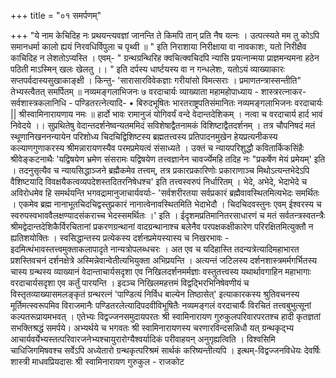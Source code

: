 +++
title = "०१ समर्पणम्"

+++
"ये नाम केचिदिह नः प्रथयन्त्यवज्ञां जानन्ति ते किमपि तान् प्रति नैष यत्नः । उत्पत्स्यते मम तु कोऽपि समानधर्मा कालो ह्ययं निरवधिर्विपुला च पृथ्वी ॥ " 
इति निराशाया निरीक्षाया वा नावकाशः, यतो निरीक्षैव काचिदिह न लेशतोऽप्यस्ति । एवम्- 
" ग्रन्थग्रन्थिरिह क्वचित्क्वचिदपि न्यासि प्रयत्नान्मया प्राज्ञमन्यमना हठेन पठिती माऽस्मिन् खलः खेलतु ।। " 
इति दर्पस्य धार्ष्टयस्य वा न गन्धलेशः, यतोऽयं व्याख्याकारः सप्तपर्वदास्यसुखाकाङ्क्षी । किन्तु- 
'सारासारविवेकज्ञाः गरीयांसो विमत्सराः । 
प्रमाणतन्त्रास्सन्तीति" तेभ्यस्त्वैतत् समर्पितम् ॥ 
नव्यमङ्गलाभिजनः 
७ वरदाचार्यः 
व्याख्याता 
महामहोपाध्याय - शास्त्ररत्नाकर- सर्वशास्त्रकलानिधि - पण्डितरत्नेत्यादि- 
• बिरुदभूषितः भारतराष्ट्रपतिसंमानितः 
नव्यमङ्गलाभिजनः वरदाचार्यः 
|| श्रीस्वामिनारायणाय नमः ॥ 
हार्दो भावः 
रामानुजं योगिवर्यं वन्दे वेदान्तदेशिकम् । नत्वा च वरदाचार्य हार्द भावं निवेदये ।। 
सुप्रथितेषु वेदान्तदर्शनेष्वन्यतममिदं सविशेषाद्वैतनामकं विशिष्टाद्वैतदर्शनम् । तत्र चौपनिषदं मतं स्थूणानिखननन्यायेन परिशोध्य चिदचिद्विशिष्टस्य ब्रह्मतत्त्वस्य प्रतिपादनमुखेन हेयप्रत्यनीकस्य कल्याणगुणाकरस्य श्रीमन्नारायणस्यैव परमप्रमेयत्वं संसाध्यते । उक्तं च न्यायपरिशुद्धौ कवितार्किकसिंहैः श्रीवेङ्कटनाथैः 'यद्विषयेण भ्रमेण संसरामः यद्विषयेण तत्त्वज्ञानेन चावर्ज्येमहि तदिह नः "प्रकर्षेण मेयं प्रमेयम्' इति । तदनुसृत्यैव च न्यायसिद्धाञ्जने ब्रह्मैकमेव तत्त्वम्, तत्र प्रकारप्रकारिणोः प्रकाराणाञ्च मिथोऽत्यन्तभेदेऽपि वैशिष्टयादि विवक्षयैकत्वव्यपदेशस्तदितरनिषेधश्च' इति तत्त्वस्वरुपं निर्धारितम् । 
भेदे, अभेदे, भेदाभेदे च अविरोधमेव हि समर्थयन्ति भगवद्रामानुजाचार्यवर्याः- 'सर्वशरीरतया सर्वप्रकारं ब्रह्मैवावस्थितमित्यभेदः समर्थितः । एकमेव ब्रह्म नानाभूतचिदचिद्वस्तुप्रकारं नानात्वेनावस्थितमिति भेदाभेदौ । चिदचिदवस्तुनः एवम् ईश्वरस्य च स्वरुपस्वभाववैलक्षण्यादसंकराच्च भेदस्समर्थितः ।' इति । 
ईदृशमप्रतिमानितरसाधारणं च मतं सर्वतन्त्रस्वतन्त्रैः श्रीमद्वेदान्तदेशिकैर्विरचितानां प्रकरणग्रन्थानां वादग्रन्थानाश्च बलेनैव परपक्षकक्षीकारेण परिरक्षितमित्युक्तौ न ह्यतिशयोक्तिः । स्वसिद्धान्तस्य प्रत्येकस्य दर्शनप्रमेयस्यास्य च निखरभावः - इदमित्थंभावस्तत्त्वमुक्ताकलापादृते नान्यत्रोपलब्धचरः । अत एव च यदिहास्ति तदन्यत्रेत्यादिमहाभारत प्रशस्तिवचनं दर्शनक्षेत्रे अस्मिन्नेवान्वेतीत्यभियुक्ता अभिप्रयन्ति । 
अत्यन्तं जटिलस्य दर्शनशास्त्रमर्मगर्भितस्य चास्य ग्रन्थस्य व्याख्यानं वेदान्ताचार्यसदृशा एव निखिलदर्शनमर्मज्ञाः वस्तुतत्त्वस्य यथार्थावगाहिन महाभागाः वरदाचार्यसदृशा एव कर्तुं पारयन्ति । इदञ्च निखिलमहत्तमं विद्वद्भिरभिनिषेवणीयं च विस्तृतव्याख्यासमलङ्कृतं ग्रन्थरत्नं 'पाण्डित्यं निर्विध बाल्येन तिष्ठासेत्' इत्याकारकस्य श्रुतिवचनस्य मूर्तिमत्स्वरूपमिव विराजमानैः पण्डितरलेत्यादिपदवीविभूषितैः नव्यमङ्गलं वरदाचार्यैः विरचितं तत्त्वबुभुत्सूनां कल्पतरूप्रायमभवत् । एतेभ्यः विद्वज्जनसमुदायपरतः श्री स्वामिनारायण गुरुकुलपरिवारपरतश्च हादी कृतज्ञतां सभक्तिश्रद्धं समर्पये। अभ्यर्थये च भगवतः श्री स्वामिनारायणस्य चरणारविन्दसन्निधौ यत् ग्रन्थकृद्भ्य आचार्यवर्येभ्यस्तत्परिवारजनेभ्यश्चायुरारोग्यैश्वर्यादिकं परीवाहयन् अनुगृह्यत्विति । विश्वसिमि चाधिजिगमिषवश्च सर्वेऽपि अध्येतारो ग्रन्थकृत्परिश्रमं सार्थकं करिष्यन्तीत्यपि । 
इत्थम्-विद्वज्जनविधेयः देवर्षिः शास्त्री माधवप्रियदासः 
श्री स्वामिनारायण गुरुकुल - राजकोट 
